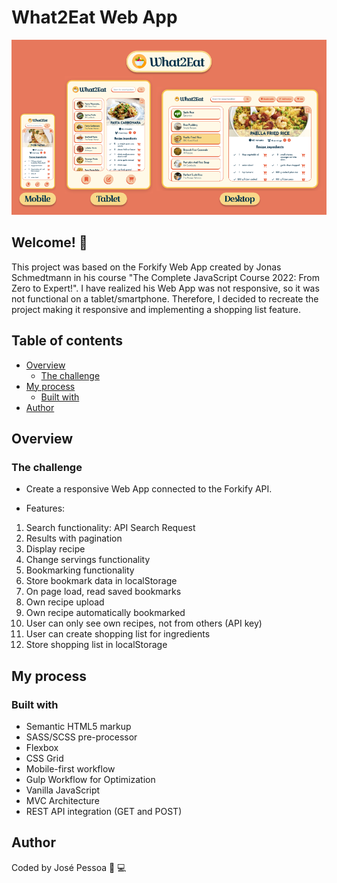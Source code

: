 # What2Eat Web App

![Screenshots of What2Eat Web App](./src/img/README.png)

## Welcome! 👋

This project was based on the Forkify Web App created by Jonas Schmedtmann in his course "The Complete JavaScript Course 2022: From Zero to Expert!". I have realized his Web App was not responsive, so it was not functional on a tablet/smartphone. Therefore, I decided to recreate the project making it responsive and implementing a shopping list feature.

## Table of contents

- [Overview](#overview)
  - [The challenge](#the-challenge)
- [My process](#my-process)
  - [Built with](#built-with)
- [Author](#author)

## Overview

### The challenge

- Create a responsive Web App connected to the Forkify API.

- Features:

1. Search functionality: API Search Request
2. Results with pagination
3. Display recipe
4. Change servings functionality
5. Bookmarking functionality
6. Store bookmark data in localStorage
7. On page load, read saved bookmarks
8. Own recipe upload
9. Own recipe automatically bookmarked
10. User can only see own recipes, not from others (API key)
11. User can create shopping list for ingredients
12. Store shopping list in localStorage

## My process

### Built with

- Semantic HTML5 markup
- SASS/SCSS pre-processor
- Flexbox
- CSS Grid
- Mobile-first workflow
- Gulp Workflow for Optimization
- Vanilla JavaScript
- MVC Architecture
- REST API integration (GET and POST)

## Author

Coded by José Pessoa 🧪 💻
